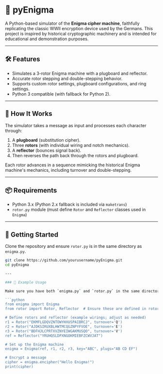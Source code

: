 # 🔐 pyEnigma

A Python-based simulator of the **Enigma cipher machine**, faithfully replicating the classic WWII encryption device used by the Germans. This project is inspired by historical cryptographic machinery and is intended for educational and demonstration purposes.

---

## 🛠️ Features

- Simulates a 3-rotor Enigma machine with a plugboard and reflector.
- Accurate rotor stepping and double-stepping behavior.
- Supports custom rotor settings, plugboard configurations, and ring settings.
- Python 3 compatible (with fallback for Python 2).

---

## 🧠 How It Works

The simulator takes a message as input and processes each character through:

1. A **plugboard** (substitution cipher).
2. Three **rotors** (with individual wiring and notch mechanics).
3. A **reflector** (bounces signal back).
4. Then reverses the path back through the rotors and plugboard.

Each rotor advances in a sequence mimicking the historical Enigma machine's mechanics, including turnover and double-stepping.

---

## 📦 Requirements

- Python 3.x (Python 2.x fallback is included via `maketrans`)
- `rotor.py` module (must define `Rotor` and `Reflector` classes used in `Enigma`)

---

## 🚀 Getting Started

Clone the repository and ensure `rotor.py` is in the same directory as `enigma.py`.

```bash
git clone https://github.com/yourusername/pyEnigma.git
cd pyEnigma

---

### 🚀 Example Usage

Make sure you have both `enigma.py` and `rotor.py` in the same directory. Here's a sample script to demonstrate how to use the Enigma machine:

```python
from enigma import Enigma
from rotor import Rotor, Reflector  # Ensure these are defined in rotor.py

# Define rotors and reflector (example wirings; adjust as needed)
r1 = Rotor("EKMFLGDQVZNTOWYHXUSPAIBRCJ", turnover='Q')
r2 = Rotor("AJDKSIRUXBLHWTMCQGZNPYFVOE", turnover='E')
r3 = Rotor("BDFHJLCPRTXVZNYEIWGAKMUSQO", turnover='V')
ref = Reflector("YRUHQSLDPXNGOKMIEBFZCWVJAT")

# Set up the Enigma machine
enigma = Enigma(ref, r1, r2, r3, key="ABC", plugs="AB CD EF")

# Encrypt a message
cipher = enigma.encipher("Hello Enigma!")
print(cipher)
```
